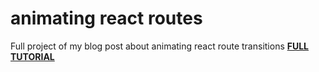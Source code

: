 # animating react routes
Full project of my blog post about animating react route transitions
**[FULL TUTORIAL](https://hoseinh.com/animating-react-route-transitions/)**
